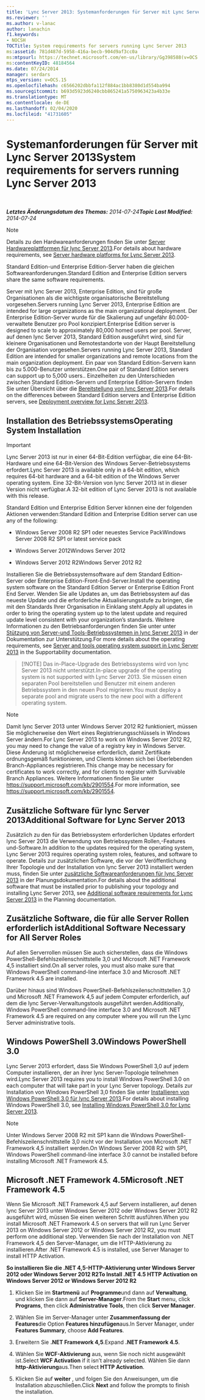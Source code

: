 ```yaml
---
title: 'Lync Server 2013: Systemanforderungen für Server mit Lync Server 2013'
ms.reviewer: ''
ms.author: v-lanac
author: lanachin
f1.keywords:
- NOCSH
TOCTitle: System requirements for servers running Lync Server 2013
ms:assetid: 781d487d-5958-416a-becb-904d9af3cc0a
ms:mtpsurl: https://technet.microsoft.com/en-us/library/Gg398588(v=OCS.15)
ms:contentKeyID: 48184564
ms.date: 07/24/2014
manager: serdars
mtps_version: v=OCS.15
ms.openlocfilehash: c6566202dbbfa112f884ac1bb8380d1d554ba994
ms.sourcegitcommit: b693d5923d6240cbb865241a5750963423a4b33e
ms.translationtype: MT
ms.contentlocale: de-DE
ms.lasthandoff: 02/04/2020
ms.locfileid: "41731605"
---
```

# <a name="system-requirements-for-servers-running-lync-server-2013"></a><span data-ttu-id="43bee-102">Systemanforderungen für Server mit Lync Server 2013</span><span class="sxs-lookup"><span data-stu-id="43bee-102">System requirements for servers running Lync Server 2013</span></span>

<div data-xmlns="http://www.w3.org/1999/xhtml">

<div class="topic" data-xmlns="http://www.w3.org/1999/xhtml" data-msxsl="urn:schemas-microsoft-com:xslt" data-cs="https://msdn.microsoft.com/">

<div data-asp="https://msdn2.microsoft.com/asp">



</div>

<div id="mainSection">

<div id="mainBody">

<span> </span>

<span data-ttu-id="43bee-103">_**Letztes Änderungsdatum des Themas:** 2014-07-24_</span><span class="sxs-lookup"><span data-stu-id="43bee-103">_**Topic Last Modified:** 2014-07-24_</span></span>

<div>


> [!NOTE]  
> <span data-ttu-id="43bee-104">Details zu den Hardwareanforderungen finden Sie unter <A href="lync-server-2013-server-hardware-platforms.md">Server Hardwareplattformen für lync Server 2013</A>.</span><span class="sxs-lookup"><span data-stu-id="43bee-104">For details about hardware requirements, see <A href="lync-server-2013-server-hardware-platforms.md">Server hardware platforms for Lync Server 2013</A>.</span></span>



</div>

<span data-ttu-id="43bee-105">Standard Edition-und Enterprise Edition-Server haben die gleichen Softwareanforderungen.</span><span class="sxs-lookup"><span data-stu-id="43bee-105">Standard Edition and Enterprise Edition servers share the same software requirements.</span></span>

<span data-ttu-id="43bee-106">Server mit lync Server 2013, Enterprise Edition, sind für große Organisationen als die wichtigste organisatorische Bereitstellung vorgesehen.</span><span class="sxs-lookup"><span data-stu-id="43bee-106">Servers running Lync Server 2013, Enterprise Edition are intended for large organizations as the main organizational deployment.</span></span> <span data-ttu-id="43bee-107">Der Enterprise Edition-Server wurde für die Skalierung auf ungefähr 80.000-verwaltete Benutzer pro Pool konzipiert.</span><span class="sxs-lookup"><span data-stu-id="43bee-107">Enterprise Edition server is designed to scale to approximately 80,000 homed users per pool.</span></span> <span data-ttu-id="43bee-108">Server, auf denen lync Server 2013, Standard Edition ausgeführt wird, sind für kleinere Organisationen und Remotestandorte von der Haupt Bereitstellung der Organisation vorgesehen.</span><span class="sxs-lookup"><span data-stu-id="43bee-108">Servers running Lync Server 2013, Standard Edition are intended for smaller organizations and remote locations from the main organization deployment.</span></span> <span data-ttu-id="43bee-109">Ein paar von Standard Edition-Servern kann bis zu 5.000-Benutzer unterstützen.</span><span class="sxs-lookup"><span data-stu-id="43bee-109">One pair of Standard Edition servers can support up to 5,000 users..</span></span> <span data-ttu-id="43bee-110">Einzelheiten zu den Unterschieden zwischen Standard Edition-Servern und Enterprise Edition-Servern finden Sie unter Übersicht über die [Bereitstellung von lync Server 2013](lync-server-2013-deployment-overview.md).</span><span class="sxs-lookup"><span data-stu-id="43bee-110">For details on the differences between Standard Edition servers and Enterprise Edition servers, see [Deployment overview for Lync Server 2013](lync-server-2013-deployment-overview.md).</span></span>

<div>

## <a name="operating-system-installation"></a><span data-ttu-id="43bee-111">Installation des Betriebssystems</span><span class="sxs-lookup"><span data-stu-id="43bee-111">Operating System Installation</span></span>

<div>


> [!IMPORTANT]  
> <span data-ttu-id="43bee-112">Lync Server 2013 ist nur in einer 64-Bit-Edition verfügbar, die eine 64-Bit-Hardware und eine 64-Bit-Version des Windows Server-Betriebssystems erfordert.</span><span class="sxs-lookup"><span data-stu-id="43bee-112">Lync Server 2013 is available only in a 64-bit edition, which requires 64-bit hardware and a 64-bit edition of the Windows Server operating system.</span></span> <span data-ttu-id="43bee-113">Eine 32-Bit-Version von lync Server 2013 ist in dieser Version nicht verfügbar.</span><span class="sxs-lookup"><span data-stu-id="43bee-113">A 32-bit edition of Lync Server 2013 is not available with this release.</span></span>



</div>

<span data-ttu-id="43bee-114">Standard Edition und Enterprise Edition Server können eine der folgenden Aktionen verwenden:</span><span class="sxs-lookup"><span data-stu-id="43bee-114">Standard Edition and Enterprise Edition server can use any of the following:</span></span>

  - <span data-ttu-id="43bee-115">Windows Server 2008 R2 SP1 oder neuestes Service Pack</span><span class="sxs-lookup"><span data-stu-id="43bee-115">Windows Server 2008 R2 SP1 or latest service pack</span></span>

  - <span data-ttu-id="43bee-116">Windows Server 2012</span><span class="sxs-lookup"><span data-stu-id="43bee-116">Windows Server 2012</span></span>

  - <span data-ttu-id="43bee-117">Windows Server 2012 R2</span><span class="sxs-lookup"><span data-stu-id="43bee-117">Windows Server 2012 R2</span></span>

<span data-ttu-id="43bee-118">Installieren Sie die Betriebssystemsoftware auf dem Standard Edition-Server oder Enterprise Edition-Front-End-Server.</span><span class="sxs-lookup"><span data-stu-id="43bee-118">Install the operating system software on the Standard Edition Server or Enterprise Edition Front End Server.</span></span> <span data-ttu-id="43bee-119">Wenden Sie alle Updates an, um das Betriebssystem auf das neueste Update und die erforderliche Aktualisierungsstufe zu bringen, die mit den Standards Ihrer Organisation in Einklang steht.</span><span class="sxs-lookup"><span data-stu-id="43bee-119">Apply all updates in order to bring the operating system up to the latest update and required update level consistent with your organization’s standards.</span></span> <span data-ttu-id="43bee-120">Weitere Informationen zu den Betriebsanforderungen finden Sie unter unter [Stützung von Server-und Tools-Betriebssystemen in lync Server 2013](lync-server-2013-server-and-tools-operating-system-support.md) in der Dokumentation zur Unterstützung.</span><span class="sxs-lookup"><span data-stu-id="43bee-120">For more details about the operating requirements, see [Server and tools operating system support in Lync Server 2013](lync-server-2013-server-and-tools-operating-system-support.md) in the Supportability documentation.</span></span>

> [!NOTE] <span data-ttu-id="43bee-121">Das in-Place-Upgrade des Betriebssystems wird von lync Server 2013 nicht unterstützt.</span><span class="sxs-lookup"><span data-stu-id="43bee-121">In-place upgrade of the operating system is not supported with Lync Server 2013.</span></span>  <span data-ttu-id="43bee-122">Sie müssen einen separaten Pool bereitstellen und Benutzer mit einem anderen Betriebssystem in den neuen Pool migrieren.</span><span class="sxs-lookup"><span data-stu-id="43bee-122">You must deploy a separate pool and migrate users to the new pool with a different operating system.</span></span>

<div>


> [!NOTE]  
> <span data-ttu-id="43bee-123">Damit lync Server 2013 unter Windows Server 2012 R2 funktioniert, müssen Sie möglicherweise den Wert eines Registrierungsschlüssels in Windows Server ändern.</span><span class="sxs-lookup"><span data-stu-id="43bee-123">For Lync Server 2013 to work on Windows Server 2012 R2, you may need to change the value of a registry key in Windows Server.</span></span> <span data-ttu-id="43bee-124">Diese Änderung ist möglicherweise erforderlich, damit Zertifikate ordnungsgemäß funktionieren, und Clients können sich bei Überlebenden Branch-Appliances registrieren.</span><span class="sxs-lookup"><span data-stu-id="43bee-124">This change may be necessary for certificates to work correctly, and for clients to register with Survivable Branch Appliances.</span></span> <span data-ttu-id="43bee-125">Weitere Informationen finden Sie unter <A class=uri href="https://support.microsoft.com/kb/2901554">https://support.microsoft.com/kb/2901554</A>.</span><span class="sxs-lookup"><span data-stu-id="43bee-125">For more information, see <A class=uri href="https://support.microsoft.com/kb/2901554">https://support.microsoft.com/kb/2901554</A>.</span></span>



</div>

<div>

## <a name="additional-software-for-lync-server-2013"></a><span data-ttu-id="43bee-126">Zusätzliche Software für lync Server 2013</span><span class="sxs-lookup"><span data-stu-id="43bee-126">Additional Software for Lync Server 2013</span></span>

<span data-ttu-id="43bee-127">Zusätzlich zu den für das Betriebssystem erforderlichen Updates erfordert lync Server 2013 die Verwendung von Betriebssystem Rollen,-Features und-Software.</span><span class="sxs-lookup"><span data-stu-id="43bee-127">In addition to the updates required for the operating system, Lync Server 2013 requires operating system roles, features, and software to operate.</span></span> <span data-ttu-id="43bee-128">Details zur zusätzlichen Software, die vor der Veröffentlichung Ihrer Topologie und der Installation von lync Server 2013 installiert werden muss, finden Sie unter [zusätzliche Softwareanforderungen für lync Server 2013](lync-server-2013-additional-software-requirements.md) in der Planungsdokumentation.</span><span class="sxs-lookup"><span data-stu-id="43bee-128">For details about the additional software that must be installed prior to publishing your topology and installing Lync Server 2013, see [Additional software requirements for Lync Server 2013](lync-server-2013-additional-software-requirements.md) in the Planning documentation.</span></span>

</div>

</div>

<div>

## <a name="additional-software-necessary-for-all-server-roles"></a><span data-ttu-id="43bee-129">Zusätzliche Software, die für alle Server Rollen erforderlich ist</span><span class="sxs-lookup"><span data-stu-id="43bee-129">Additional Software Necessary for All Server Roles</span></span>

<span data-ttu-id="43bee-130">Auf allen Serverrollen müssen Sie auch sicherstellen, dass die Windows PowerShell-Befehlszeilenschnittstelle 3,0 und Microsoft .NET Framework 4,5 installiert sind.</span><span class="sxs-lookup"><span data-stu-id="43bee-130">On all server roles, you must also make sure that Windows PowerShell command-line interface 3.0 and Microsoft .NET Framework 4.5 are installed.</span></span>

<span data-ttu-id="43bee-131">Darüber hinaus sind Windows PowerShell-Befehlszeilenschnittstellen 3,0 und Microsoft .NET Framework 4,5 auf jedem Computer erforderlich, auf dem die lync Server-Verwaltungstools ausgeführt werden.</span><span class="sxs-lookup"><span data-stu-id="43bee-131">Additionally, Windows PowerShell command-line interface 3.0 and Microsoft .NET Framework 4.5 are required on any computer where you will run the Lync Server administrative tools.</span></span>

<div>

## <a name="windows-powershell-30"></a><span data-ttu-id="43bee-132">Windows PowerShell 3.0</span><span class="sxs-lookup"><span data-stu-id="43bee-132">Windows PowerShell 3.0</span></span>

<span data-ttu-id="43bee-133">Lync Server 2013 erfordert, dass Sie Windows PowerShell 3,0 auf jedem Computer installieren, der an ihrer lync Server-Topologie teilnehmen wird.</span><span class="sxs-lookup"><span data-stu-id="43bee-133">Lync Server 2013 requires you to install Windows PowerShell 3.0 on each computer that will take part in your Lync Server topology.</span></span> <span data-ttu-id="43bee-134">Details zur Installation von Windows PowerShell 3,0 finden Sie unter [Installieren von Windows PowerShell 3,0 für lync Server 2013](lync-server-2013-installing-windows-powershell-3-0.md).</span><span class="sxs-lookup"><span data-stu-id="43bee-134">For details about installing Windows PowerShell 3.0, see [Installing Windows PowerShell 3.0 for Lync Server 2013](lync-server-2013-installing-windows-powershell-3-0.md).</span></span>

<div>


> [!NOTE]  
> <span data-ttu-id="43bee-135">Unter Windows Server&nbsp;2008&nbsp;R2 mit SP1 kann die Windows PowerShell-Befehlszeilenschnittstelle 3,0 nicht vor der Installation von Microsoft .NET Framework 4,5 installiert werden.</span><span class="sxs-lookup"><span data-stu-id="43bee-135">On Windows Server&nbsp;2008&nbsp;R2 with SP1, Windows PowerShell command-line interface 3.0 cannot be installed before installing Microsoft .NET Framework 4.5.</span></span>



</div>

</div>

<div>

## <a name="microsoft-net-framework-45"></a><span data-ttu-id="43bee-136">Microsoft .NET Framework 4.5</span><span class="sxs-lookup"><span data-stu-id="43bee-136">Microsoft .NET Framework 4.5</span></span>

<span data-ttu-id="43bee-137">Wenn Sie Microsoft .NET Framework 4,5 auf Servern installieren, auf denen lync Server 2013 unter Windows Server 2012 oder Windows Server 2012 R2 ausgeführt wird, müssen Sie einen weiteren Schritt ausführen.</span><span class="sxs-lookup"><span data-stu-id="43bee-137">When you install Microsoft .NET Framework 4.5 on servers that will run Lync Server 2013 on Windows Server 2012 or Windows Server 2012 R2, you must perform one additional step.</span></span> <span data-ttu-id="43bee-138">Verwenden Sie nach der Installation von .NET Framework 4,5 den Server-Manager, um die HTTP-Aktivierung zu installieren.</span><span class="sxs-lookup"><span data-stu-id="43bee-138">After .NET Framework 4.5 is installed, use Server Manager to install HTTP Activation.</span></span>

<span data-ttu-id="43bee-139">**So installieren Sie die .NET 4,5-HTTP-Aktivierung unter Windows Server 2012 oder Windows Server 2012 R2**</span><span class="sxs-lookup"><span data-stu-id="43bee-139">**To Install .NET 4.5 HTTP Activation on Windows Server 2012 or Windows Server 2012 R2**</span></span>

1.  <span data-ttu-id="43bee-140">Klicken Sie im **Startmenü** auf **Programme**und dann auf **Verwaltung**, und klicken Sie dann auf **Server-Manager**.</span><span class="sxs-lookup"><span data-stu-id="43bee-140">From the **Start** menu, click **Programs**, then click **Administrative Tools**, then click **Server Manager**.</span></span>

2.  <span data-ttu-id="43bee-141">Wählen Sie im Server-Manager unter **Zusammenfassung der Features**die Option **Features hinzufügen**aus.</span><span class="sxs-lookup"><span data-stu-id="43bee-141">In Server Manager, under **Features Summary**, choose **Add Features**.</span></span>

3.  <span data-ttu-id="43bee-142">Erweitern Sie **.NET Framework 4,5**.</span><span class="sxs-lookup"><span data-stu-id="43bee-142">Expand **.NET Framework 4.5**.</span></span>

4.  <span data-ttu-id="43bee-143">Wählen Sie **WCF-Aktivierung** aus, wenn Sie noch nicht ausgewählt ist.</span><span class="sxs-lookup"><span data-stu-id="43bee-143">Select **WCF Activation** if it isn’t already selected.</span></span> <span data-ttu-id="43bee-144">Wählen Sie dann **http-Aktivierung**aus.</span><span class="sxs-lookup"><span data-stu-id="43bee-144">Then select **HTTP Activation**.</span></span>

5.  <span data-ttu-id="43bee-145">Klicken Sie auf **weiter** , und folgen Sie den Anweisungen, um die Installation abzuschließen.</span><span class="sxs-lookup"><span data-stu-id="43bee-145">Click **Next** and follow the prompts to finish the installation.</span></span>

</div>

</div>

</div>

<span> </span>

</div>

</div>

</div>

